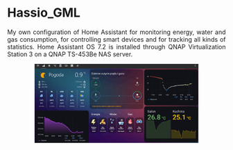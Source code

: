 # Hassio_GML
<p align="justify">
My own configuration of Home Assistant for monitoring energy, water and gas consumption, for controlling smart devices and for tracking all kinds of statistics. Home Assistant OS 7.2 is installed through QNAP Virtualization Station 3 on a QNAP TS-453Be NAS server.</p>

<p align="center">
  <img width=75% height=75% src="/images/Main_panel.gif"/>
</p>

